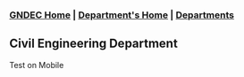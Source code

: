 ### [GNDEC Home](../../) | [Department's Home](./index.html) | [Departments](../Departments.html)

## Civil Engineering Department

Test on Mobile